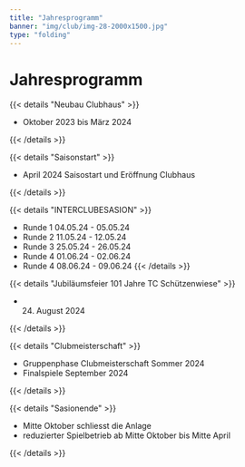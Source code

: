 ```yaml
---
title: "Jahresprogramm"
banner: "img/club/img-28-2000x1500.jpg"
type: "folding"
---
```


# Jahresprogramm

<!-- Neubau Clubhaus -->

{{< details "Neubau Clubhaus" >}}

- Oktober 2023 bis März 2024

{{< /details >}}

<!-- Saisonstart -->

{{< details "Saisonstart" >}}

- April 2024 Saisostart und Eröffnung Clubhaus

{{< /details >}}

<!-- Interclub -->

{{< details "INTERCLUBESASION" >}}

- Runde 1 04.05.24 - 05.05.24
- Runde 2 11.05.24 - 12.05.24
- Runde 3 25.05.24 - 26.05.24
- Runde 4 01.06.24 - 02.06.24
- Runde 4 08.06.24 - 09.06.24
{{< /details >}}

<!-- Jubiläumsfeier -->

{{< details "Jubiläumsfeier 101 Jahre TC Schützenwiese" >}}

- 24. August 2024

{{< /details >}}


<!-- Clubmeisterschaft -->

{{< details "Clubmeisterschaft" >}}

- Gruppenphase Clubmeisterschaft Sommer 2024
- Finalspiele September 2024

{{< /details >}}


<!-- Saisonende  -->

{{< details "Sasionende" >}}

- Mitte Oktober schliesst die Anlage
- reduzierter Spielbetrieb ab Mitte Oktober bis Mitte April

{{< /details >}}
